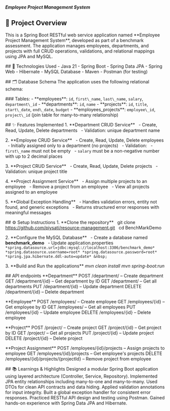 ##### Employee Project Management System


## 📝 Project Overview
This is a Spring Boot RESTful web service application named \*\*Employee Project Management System\*\*, developed as part of a benchmark assessment. The application manages employees, departments, and projects with full CRUD operations, validations, and relational mappings using JPA and MySQL.



\## 🚀 Technologies Used
\- Java 21
\- Spring Boot
\- Spring Data JPA
\- Spring Web
\- Hibernate
\- MySQL Database
\- Maven
\- Postman (for testing)



\## 🗂️ Database Schema
The application uses the following relational schema:

\### Tables:
\- \*\*employees\*\*: `id`, `first\_name`, `last\_name`, `salary`, `department\_id`
\- \*\*departments\*\*: `id`, `name`
\- \*\*projects\*\*: `id`, `title`, `start\_date`, `end\_date`, `budget`
\- \*\*employees\_projects\*\*: `employee\_id`, `project\_id` (join table for many-to-many relationship)



\## ✨ Features Implemented
1\. \*\*Department CRUD Service\*\*
&nbsp;  - Create, Read, Update, Delete departments
&nbsp;  - Validation: unique department name

2\. \*\*Employee CRUD Service\*\*
&nbsp;  - Create, Read, Update, Delete employees
&nbsp;  - Initially assigned only to a department (no projects)
&nbsp;  - Validation:
&nbsp;    - `first\_name` must not be empty
&nbsp;    - `salary` must be a non-negative number with up to 2 decimal places

3\. \*\*Project CRUD Service\*\*
&nbsp;  - Create, Read, Update, Delete projects
&nbsp;  - Validation: unique project title

4\. \*\*Project Assignment Service\*\*
&nbsp;  - Assign multiple projects to an employee
&nbsp;  - Remove a project from an employee
&nbsp;  - View all projects assigned to an employee

5\. \*\*Global Exception Handling\*\*
&nbsp;  - Handles validation errors, entity not found, and generic exceptions
&nbsp;  - Returns structured error responses with meaningful messages


\## ⚙️ Setup Instructions
1\. \*\*Clone the repository\*\*
&nbsp;  git clone https://github.com/piysati/resource-management.git
&nbsp;  cd BenchMarkDemo

2\. \*\*Configure the MySQL Database\*\*
&nbsp;  - Create a database named **benchmark_demo**
&nbsp;  - Update application.properties
&nbsp;	```
		*spring.datasource.url=jdbc:mysql://localhost:3306/benchmark_demo*
		*spring.datasource.username=root*
		*spring.datasource.password=root*
		*spring.jpa.hibernate.ddl-auto=update*
&nbsp;	```

3\. \*\*Build and Run the applications\*\*
     *mvn clean install*
     *mvn spring-boot:run*



\## API endpoints
\*\*Department\*\*
POST  	 /department/ – Create department
GET    	 /department/{id} – Get department by ID
GET   	 /department/ – Get all departments
PUT 	 /department/{id} – Update department
DELETE   /department/{id} – Delete department

\*\*Employee\*\*
POST 	 /employees/ – Create employee
GET 	 /employees/{id} – Get employee by ID
GET 	 /employees/ – Get all employees
PUT 	 /employees/{id} – Update employee
DELETE 	 /employees/{id} – Delete employee

\*\*Project\*\*
POST 	 /project/ – Create project
GET 	 /project/{id} – Get project by ID
GET 	 /project/ – Get all projects
PUT 	 /project/{id} – Update project
DELETE 	 /project/{id} – Delete project

\*\*Project Assignment\*\*
POST 	 /employees/{id}/projects – Assign projects to employee
GET 	 /employees/{id}/projects – Get employee's projects
DELETE 	 /employees/{id}/projects/{projectId} – Remove project from employee



\## 📚 Learnings \& Highlights
Designed a modular Spring Boot application using layered architecture (Controller, Service, Repository).
Implemented JPA entity relationships including many-to-one and many-to-many.
Used DTOs for clean API contracts and data hiding.
Applied validation annotations for input integrity.
Built a global exception handler for consistent error responses.
Practiced RESTful API design and testing using Postman.
Gained hands-on experience with Spring Data JPA and Hibernate.

